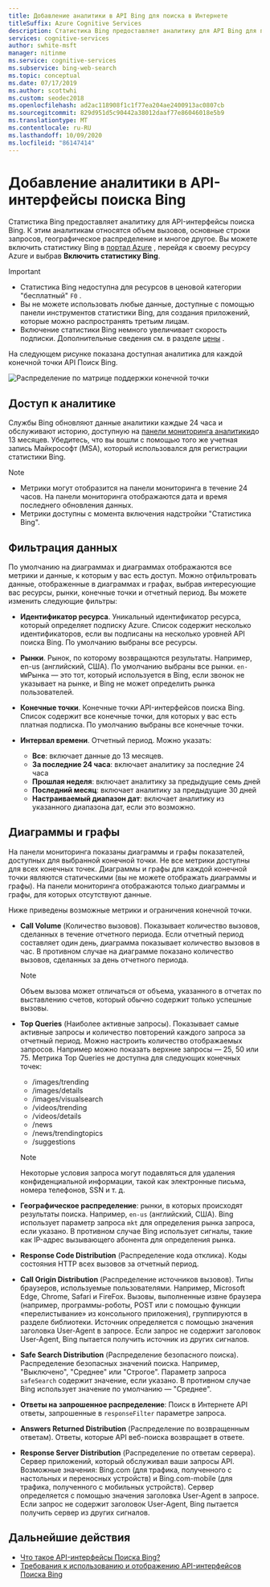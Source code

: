 ```yaml
---
title: Добавление аналитики в API Bing для поиска в Интернете
titleSuffix: Azure Cognitive Services
description: Статистика Bing предоставляет аналитику для API Bing для поиска изображений. Аналитика включает в себя вызов тома, часто используемые строки запроса, географическое распределение и многое другое.
services: cognitive-services
author: swhite-msft
manager: nitinme
ms.service: cognitive-services
ms.subservice: bing-web-search
ms.topic: conceptual
ms.date: 07/17/2019
ms.author: scottwhi
ms.custom: seodec2018
ms.openlocfilehash: ad2ac118908f1c1f77ea204ae2400913ac0807cb
ms.sourcegitcommit: 829d951d5c90442a38012daaf77e86046018e5b9
ms.translationtype: MT
ms.contentlocale: ru-RU
ms.lasthandoff: 10/09/2020
ms.locfileid: "86147414"
---
```

# <a name="add-analytics-to-the-bing-search-apis"></a>Добавление аналитики в API-интерфейсы поиска Bing

Статистика Bing предоставляет аналитику для API-интерфейсы поиска Bing. К этим аналитикам относятся объем вызовов, основные строки запросов, географическое распределение и многое другое. Вы можете включить статистику Bing в [портал Azure](https://ms.portal.azure.com) , перейдя к своему ресурсу Azure и выбрав **Включить статистику Bing**.

> [!IMPORTANT]
> * Статистика Bing недоступна для ресурсов в ценовой категории "бесплатный" `F0` .
> * Вы не можете использовать любые данные, доступные с помощью панели инструментов статистики Bing, для создания приложений, которые можно распространять третьим лицам.
> * Включение статистики Bing немного увеличивает скорость подписки. Дополнительные сведения см. в разделе [цены](https://aka.ms/bingstatisticspricing) .


На следующем рисунке показана доступная аналитика для каждой конечной точки API Поиск Bing.

![Распределение по матрице поддержки конечной точки](./media/bing-statistics/bing-statistics-matrix.png)

## <a name="access-your-analytics"></a>Доступ к аналитике

Службы Bing обновляют данные аналитики каждые 24 часа и обслуживают историю, доступную на [панели мониторинга аналитики](https://bingapistatistics.com)до 13 месяцев. Убедитесь, что вы вошли с помощью того же учетная запись Майкрософт (MSA), который использовался для регистрации статистики Bing.

> [!NOTE]  
> * Метрики могут отобразится на панели мониторинга в течение 24 часов. На панели мониторинга отображаются дата и время последнего обновления данных.  
> * Метрики доступны с момента включения надстройки "Статистика Bing".

## <a name="filter-the-data"></a>Фильтрация данных

По умолчанию на диаграммах и диаграммах отображаются все метрики и данные, к которым у вас есть доступ. Можно отфильтровать данные, отображенные в диаграммах и графах, выбрав интересующие вас ресурсы, рынки, конечные точки и отчетный период. Вы можете изменить следующие фильтры:

- **Идентификатор ресурса**. Уникальный идентификатор ресурса, который определяет подписку Azure. Список содержит несколько идентификаторов, если вы подписаны на несколько уровней API поиска Bing. По умолчанию выбраны все ресурсы.  
  
- **Рынки**. Рынок, по которому возвращаются результаты. Например, en-us (английский, США). По умолчанию выбраны все рынки. `en-WW`Рынка — это тот, который используется в Bing, если звонок не указывает на рынке, и Bing не может определить рынка пользователей.  
  
- **Конечные точки**. Конечные точки API-интерфейсов поиска Bing. Список содержит все конечные точки, для которых у вас есть платная подписка. По умолчанию выбраны все конечные точки.  

- **Интервал времени**. Отчетный период. Можно указать:
  - **Все**: включает данные до 13 месяцев.  
  - **За последние 24 часа**: включает аналитику за последние 24 часа  
  - **Прошлая неделя**: включает аналитику за предыдущие семь дней  
  - **Последний месяц**: включает аналитику за предыдущие 30 дней  
  - **Настраиваемый диапазон дат**: включает аналитику из указанного диапазона дат, если это возможно.  

## <a name="charts-and-graphs"></a>Диаграммы и графы

На панели мониторинга показаны диаграммы и графы показателей, доступных для выбранной конечной точки. Не все метрики доступны для всех конечных точек. Диаграммы и графы для каждой конечной точки являются статическими (вы не можете отображать диаграммы и графы). На панели мониторинга отображаются только диаграммы и графы, для которых отсутствуют данные.

<!--
For example, if you don't include the User-Agent header in your calls, the dashboard will not include device-related graphs.
-->

Ниже приведены возможные метрики и ограничения конечной точки.

- **Call Volume** (Количество вызовов). Показывает количество вызовов, сделанных в течение отчетного периода. Если отчетный период составляет один день, диаграмма показывает количество вызовов в час. В противном случае на диаграмме показано количество вызовов, сделанных за день отчетного периода.  
  
  > [!NOTE]
  > Объем вызова может отличаться от объема, указанного в отчетах по выставлению счетов, который обычно содержит только успешные вызовы.

- **Top Queries** (Наиболее активные запросы). Показывает самые активные запросы и количество повторений каждого запроса за отчетный период. Можно настроить количество отображаемых запросов. Например можно показать верхние запросы — 25, 50 или 75. Метрика Top Queries не доступна для следующих конечных точек:  

  - /images/trending
  - /images/details
  - /images/visualsearch
  - /videos/trending
  - /videos/details
  - /news
  - /news/trendingtopics
  - /suggestions  
  
  > [!NOTE]  
  > Некоторые условия запроса могут подавляться для удаления конфиденциальной информации, такой как электронные письма, номера телефонов, SSN и т. д.

- **Географическое распределение**: рынки, в которых происходят результаты поиска. Например, `en-us` (английский, США). Bing использует параметр запроса `mkt` для определения рынка запроса, если указано. В противном случае Bing использует сигналы, такие как IP-адрес вызывающего абонента для определения рынка.

- **Response Code Distribution** (Распределение кода отклика). Коды состояния HTTP всех вызовов за отчетный период.

- **Call Origin Distribution** (Распределение источников вызовов). Типы браузеров, используемые пользователями. Например, Microsoft Edge, Chrome, Safari и FireFox. Вызовы, выполненные извне браузера (например, программы-роботы, POST или с помощью функции «перелистывание» из консольного приложения), группируются в разделе библиотеки. Источник определяется с помощью значения заголовка User-Agent в запросе. Если запрос не содержит заголовок User-Agent, Bing пытается получить источник из других сигналов.  

- **Safe Search Distribution** (Распределение безопасного поиска). Распределение безопасных значений поиска. Например, "Выключено", "Среднее" или "Строгое". Параметр запроса `safeSearch` содержит значение, если указано. В противном случае Bing использует значение по умолчанию — "Среднее".  

- **Ответы на запрошенное распределение**: Поиск в Интернете API ответы, запрошенные в `responseFilter` параметре запроса.  

- **Answers Returned Distribution** (Распределение по возвращенным ответам). Ответы, которые API веб-поиска возвращает в ответе.

- **Response Server Distribution** (Распределение по ответам сервера). Сервер приложений, который обслуживал ваши запросы API. Возможные значения: Bing.com (для трафика, полученного с настольных и переносных устройств) и Bing.com-mobile (для трафика, полученного с мобильных устройств). Сервер определяется с помощью значения заголовка User-Agent в запросе. Если запрос не содержит заголовок User-Agent, Bing пытается получить сервер из других сигналов.

## <a name="next-steps"></a>Дальнейшие действия

* [Что такое API-интерфейсы Поиска Bing?](bing-api-comparison.md)
* [Требования к использованию и отображению API-интерфейсов Поиска Bing](use-display-requirements.md)
